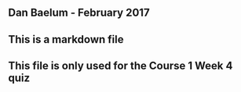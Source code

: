 ## Dan Baelum - February 2017
## This is a markdown file
## This file is only used for the Course 1 Week 4 quiz